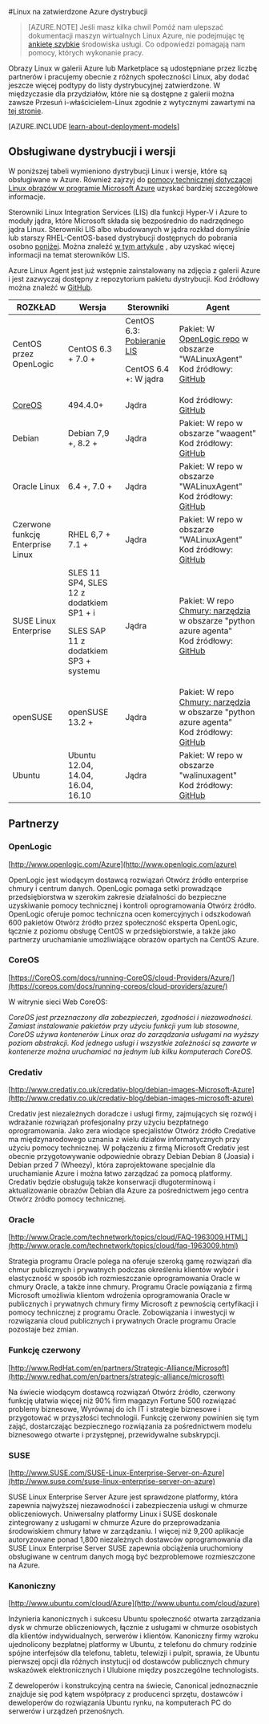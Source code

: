 <properties
    pageTitle="Zatwierdzone podziału Linux | Microsoft Azure"
    description="Informacje na temat Linux na zatwierdzone Azure dystrybucji, między innymi wskazówki dla Ubuntu, OpenLogic, Oracle i SUSE."
    services="virtual-machines-linux"
    documentationCenter=""
    authors="szarkos"
    manager="timlt"
    editor="tysonn"
    tags="azure-service-management,azure-resource-manager"
    />

<tags
    ms.service="virtual-machines-linux"
    ms.workload="infrastructure-services"
    ms.tgt_pltfrm="vm-linux"
    ms.devlang="na"
    ms.topic="article"
    ms.date="10/17/2016"
    ms.author="szark"/>



#<a name="linux-on-azure-endorsed-distributions"></a>Linux na zatwierdzone Azure dystrybucji

> [AZURE.NOTE] Jeśli masz kilka chwil Pomóż nam ulepszać dokumentacji maszyn wirtualnych Linux Azure, nie podejmując tę [ankietę szybkie](https://aka.ms/linuxdocsurvey) środowiska usługi. Co odpowiedzi pomagają nam pomocy, których wykonanie pracy.

Obrazy Linux w galerii Azure lub Marketplace są udostępniane przez liczbę partnerów i pracujemy obecnie z różnych społeczności Linux, aby dodać jeszcze więcej podtypy do listy dystrybucyjnej zatwierdzone. W międzyczasie dla przydziałów, które nie są dostępne z galerii można zawsze Przesuń i-właścicielem-Linux zgodnie z wytycznymi zawartymi na [tej stronie](virtual-machines-linux-classic-create-upload-vhd.md).

[AZURE.INCLUDE [learn-about-deployment-models](../../includes/learn-about-deployment-models-both-include.md)]


## <a name="supported-distributions--versions"></a>Obsługiwane dystrybucji i wersji ##

W poniższej tabeli wymieniono dystrybucji Linux i wersje, które są obsługiwane w Azure. Również zajrzyj do [pomocy technicznej dotyczącej Linux obrazów w programie Microsoft Azure](https://support.microsoft.com/en-us/kb/2941892) uzyskać bardziej szczegółowe informacje.

Sterowniki Linux Integration Services (LIS) dla funkcji Hyper-V i Azure to moduły jądra, które Microsoft składa się bezpośrednio do nadrzędnego jądra Linux.  Sterowniki LIS albo wbudowanych w jądra rozkład domyślnie lub starszy RHEL-CentOS-based dystrybucji dostępnych do pobrania osobno [poniżej](http://go.microsoft.com/fwlink/?LinkID=403033&clcid=0x409).  Można znaleźć [w tym artykule](virtual-machines-linux-create-upload-generic.md#linux-kernel-requirements) , aby uzyskać więcej informacji na temat sterowników LIS.

Azure Linux Agent jest już wstępnie zainstalowany na zdjęcia z galerii Azure i jest zazwyczaj dostępny z repozytorium pakietu dystrybucji.  Kod źródłowy można znaleźć w [GitHub](https://github.com/azure/walinuxagent).

ROZKŁAD|Wersja|Sterowniki|Agent
---|---|---|---
CentOS przez OpenLogic | CentOS 6.3 + 7.0 + | CentOS 6.3: [Pobieranie LIS](http://go.microsoft.com/fwlink/?LinkID=403033&clcid=0x409)<p>CentOS 6.4 +: W jądra | Pakiet: W [OpenLogic repo](http://olcentgbl.trafficmanager.net/openlogic/6/openlogic/x86_64/RPMS/) w obszarze "WALinuxAgent" <br/>Kod źródłowy: [GitHub](https://github.com/Azure/WALinuxAgent)
[CoreOS](https://coreos.com/docs/running-coreos/cloud-providers/azure/) | 494.4.0+ | Jądra | Kod źródłowy: [GitHub](https://github.com/coreos/coreos-overlay/tree/master/app-emulation/wa-linux-agent)
Debian | Debian 7,9 +, 8.2 + | Jądra | Pakiet: W repo w obszarze "waagent" <br/>Kod źródłowy: [GitHub](https://github.com/Azure/WALinuxAgent)
Oracle Linux | 6.4 +, 7.0 + | Jądra | Pakiet: W repo w obszarze "WALinuxAgent" <br/>Kod źródłowy: [GitHub](http://go.microsoft.com/fwlink/p/?LinkID=250998)
Czerwone funkcję Enterprise Linux | RHEL 6,7 + 7.1 + | Jądra|Pakiet: W repo w obszarze "WALinuxAgent" <br/>Kod źródłowy: [GitHub](https://github.com/Azure/WALinuxAgent)
SUSE Linux Enterprise | SLES 11 SP4, SLES 12 z dodatkiem SP1 + i <p> SLES SAP 11 z dodatkiem SP3 + systemu | Jądra | Pakiet: W repo [Chmury: narzędzia](https://build.opensuse.org/project/show/Cloud:Tools) w obszarze "python azure agenta" <br/>Kod źródłowy: [GitHub](http://go.microsoft.com/fwlink/p/?LinkID=250998)
openSUSE | openSUSE 13.2 + | Jądra | Pakiet: W repo [Chmury: narzędzia](https://build.opensuse.org/project/show/Cloud:Tools) w obszarze "python azure agenta" <br/>Kod źródłowy: [GitHub](https://github.com/Azure/WALinuxAgent)
Ubuntu|Ubuntu 12.04, 14.04, 16.04, 16.10 | Jądra | Pakiet: W repo w obszarze "walinuxagent" <br/>Kod źródłowy: [GitHub](https://github.com/Azure/WALinuxAgent)


## <a name="partners"></a>Partnerzy

### <a name="openlogic"></a>OpenLogic
[http://www.openlogic.com/Azure](http://www.openlogic.com/azure)

OpenLogic jest wiodącym dostawcą rozwiązań Otwórz źródło enterprise chmury i centrum danych. OpenLogic pomaga setki prowadzące przedsiębiorstwa w szerokim zakresie działalności do bezpieczne uzyskiwanie pomocy technicznej i kontroli oprogramowania Otwórz źródło. OpenLogic oferuje pomoc techniczna ocen komercyjnych i odszkodowań 600 pakietów Otwórz źródło przez społeczność eksperta OpenLogic, łącznie z poziomu obsługę CentOS w przedsiębiorstwie, a także jako partnerzy uruchamianie umożliwiające obrazów opartych na CentOS Azure.

### <a name="coreos"></a>CoreOS
[https://CoreOS.com/docs/running-CoreOS/cloud-Providers/Azure/](https://coreos.com/docs/running-coreos/cloud-providers/azure/)

W witrynie sieci Web CoreOS:

*CoreOS jest przeznaczony dla zabezpieczeń, zgodności i niezawodności. Zamiast instalowanie pakietów przy użyciu funkcji yum lub stosowne, CoreOS używa kontenerów Linux oraz do zarządzania usługami na wyższy poziom abstrakcji. Kod jednego usługi i wszystkie zależności są zawarte w kontenerze można uruchamiać na jednym lub kilku komputerach CoreOS.*


### <a name="credativ"></a>Credativ
[http://www.credativ.co.uk/credativ-blog/debian-images-Microsoft-Azure](http://www.credativ.co.uk/credativ-blog/debian-images-microsoft-azure)

Credativ jest niezależnych doradcze i usługi firmy, zajmujących się rozwój i wdrażanie rozwiązań profesjonalny przy użyciu bezpłatnego oprogramowania. Jako zera wiodące specjalistów Otwórz źródło Credative ma międzynarodowego uznania z wielu działów informatycznych przy użyciu pomocy technicznej. W połączeniu z firmą Microsoft Credativ jest obecnie przygotowywanie odpowiednie obrazy Debian Debian 8 (Joasia) i Debian przed 7 (Wheezy), która zaprojektowane specjalnie dla uruchamianie Azure i można łatwo zarządzać za pomocą platformy. Credativ będzie obsługują także konserwacji długoterminową i aktualizowanie obrazów Debian dla Azure za pośrednictwem jego centra Otwórz źródło pomocy technicznej.

### <a name="oracle"></a>Oracle
[http://www.Oracle.com/technetwork/topics/cloud/FAQ-1963009.HTML](http://www.oracle.com/technetwork/topics/cloud/faq-1963009.html)

Strategia programu Oracle polega na oferuje szeroką gamę rozwiązań dla chmur publicznych i prywatnych podczas określeniu klientów wybór i elastyczność w sposób ich rozmieszczanie oprogramowania Oracle w chmury Oracle, a także inne chmury.  Programu Oracle powiązania z firmą Microsoft umożliwia klientom wdrożenia oprogramowania Oracle w publicznych i prywatnych chmury firmy Microsoft z pewnością certyfikacji i pomocy technicznej z programu Oracle.  Zobowiązania i inwestycji w rozwiązania cloud publicznych i prywatnych Oracle programu Oracle pozostaje bez zmian.

### <a name="red-hat"></a>Funkcję czerwony
[http://www.RedHat.com/en/partners/Strategic-Alliance/Microsoft](http://www.redhat.com/en/partners/strategic-alliance/microsoft)

Na świecie wiodącym dostawcą rozwiązań Otwórz źródło, czerwony funkcję ułatwia więcej niż 90% firm magazyn Fortune 500 rozwiązać problemy biznesowe, Wyrównaj do ich IT i strategie biznesowe i przygotować w przyszłości technologii. Funkcję czerwony powinien się tym zająć, dostarczając bezpiecznego rozwiązania za pośrednictwem modelu biznesowego otwarte i przystępnej, przewidywalne subskrypcji.

### <a name="suse"></a>SUSE
[http://www.SUSE.com/SUSE-Linux-Enterprise-Server-on-Azure](http://www.suse.com/suse-linux-enterprise-server-on-azure)

SUSE Linux Enterprise Server Azure jest sprawdzone platformy, która zapewnia najwyższej niezawodności i zabezpieczenia usługi w chmurze obliczeniowych. Uniwersalny platformy Linux i SUSE doskonale zintegrowany z usługami w chmurze Azure do przeprowadzania środowiskiem chmury łatwe w zarządzaniu. I więcej niż 9,200 aplikacje autoryzowane ponad 1,800 niezależnych dostawców oprogramowania dla SUSE Linux Enterprise Server SUSE zapewnia obciążenia uruchomiony obsługiwane w centrum danych mogą być bezproblemowe rozmieszczone na Azure.

### <a name="canonical"></a>Kanoniczny
[http://www.ubuntu.com/cloud/Azure](http://www.ubuntu.com/cloud/azure)

Inżynieria kanonicznych i sukcesu Ubuntu społeczność otwarta zarządzania dysk w chmurze obliczeniowych, łącznie z usługami w chmurze osobistych dla klientów indywidualnych, serwerów i klientów. Kanoniczny firmy wzroku ujednolicony bezpłatnej platformy w Ubuntu, z telefonu do chmury rodzinie spójne interfejsów dla telefonu, tabletu, telewizji i pulpit, sprawia, że Ubuntu pierwszej opcji dla różnych instytucji od dostawców publicznych chmury wskazówek elektronicznych i Ulubione między poszczególne technologists.

Z deweloperów i konstrukcyjną centra na świecie, Canonical jednoznacznie znajduje się pod kątem współpracy z producenci sprzętu, dostawców i deweloperów do rozwiązania Ubuntu rynku, na komputerach PC do serwerów i urządzeń przenośnych.

